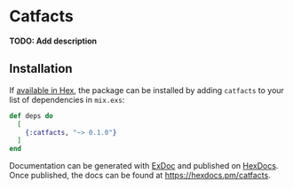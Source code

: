 # Catfacts

**TODO: Add description**

## Installation

If [available in Hex](https://hex.pm/docs/publish), the package can be installed
by adding `catfacts` to your list of dependencies in `mix.exs`:

```elixir
def deps do
  [
    {:catfacts, "~> 0.1.0"}
  ]
end
```

Documentation can be generated with [ExDoc](https://github.com/elixir-lang/ex_doc)
and published on [HexDocs](https://hexdocs.pm). Once published, the docs can
be found at <https://hexdocs.pm/catfacts>.

